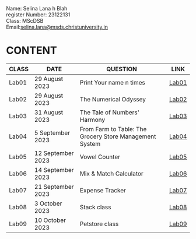 Name: Selina Lana h Blah   
register Number: 23122131  
Class: MScDSB  
Email:selina.lana@msds.christuniversity.in


# CONTENT

|CLASS|DATE|QUESTION|LINK|
|-------|----------------------|--------------------------------------|-------------------------------|
|Lab01|29 August 2023|Print Your name n times|[Lab01](https://github.com/selinalana/MScDSB-MDS171-23122131-Selina/blob/main/Lab01.ipynb)|
|Lab02|29 August 2023|The Numerical Odyssey|[Lab02](https://github.com/selinalana/MScDSB-MDS171-23122131-Selina/blob/main/Lab02.ipynb)|
|Lab03|31 August 2023|The Tale of Numbers' Harmony|[Lab03](https://github.com/selinalana/MScDSB-MDS171-23122131-Selina/blob/main/Lab03.ipynb)|
|Lab04|5 September 2023|From Farm to Table: The Grocery Store Management System|[Lab04](https://github.com/selinalana/MScDSB-MDS171-23122131-Selina/blob/main/Lab%2004.ipynb)|
|Lab05|12 September 2023|Vowel Counter|[Lab05](https://github.com/selinalana/MScDSB-MDS171-23122131-Selina/blob/main/Lab05.ipynb)|
|Lab06|14 September 2023|Mix & Match Calculator|[Lab06](https://github.com/selinalana/MScDSB-MDS171-23122131-Selina/tree/main/Lab%2006)|
|Lab07|21 September 2023|Expense Tracker|[Lab07](https://github.com/selinalana/MScDSB-MDS171-23122131-Selina/tree/main/Lab%2007)|
|Lab08|3 October 2023|Stack class|[Lab08](https://github.com/selinalana/MScDSB-MDS171-23122131-Selina/blob/main/Lab08.ipynb)|
|Lab09|10 October 2023|Petstore class|[Lab09](https://github.com/selinalana/MScDSB-MDS171-23122131-Selina/blob/main/Lab09..ipynb)
